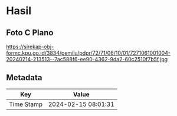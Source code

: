 # Hasil

## Foto C Plano

https://sirekap-obj-formc.kpu.go.id/3834/pemilu/pdpr/72/71/06/10/01/7271061001004-20240214-213513--7ac588f6-ee90-4362-9da2-60c2510f7b5f.jpg


## Metadata

| Key        | Value               |
| ---------- | ------------------- |
| Time Stamp | 2024-02-15 08:01:31 |




